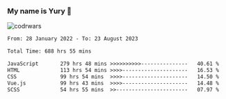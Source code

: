 ### My name is Yury 👋 
![codrwars](https://www.codewars.com/users/litury/badges/micro) 


<!--START_SECTION:waka-->

```txt
From: 28 January 2022 - To: 23 August 2023

Total Time: 688 hrs 55 mins

JavaScript       279 hrs 48 mins >>>>>>>>>>---------------   40.61 %
HTML             113 hrs 54 mins >>>>---------------------   16.53 %
CSS              99 hrs 54 mins  >>>>---------------------   14.50 %
Vue.js           99 hrs 43 mins  >>>>---------------------   14.48 %
SCSS             54 hrs 55 mins  >>-----------------------   07.97 %
```

<!--END_SECTION:waka-->

